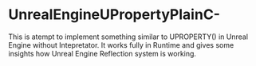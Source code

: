 # UnrealEngineUPropertyPlainC-
This is atempt to implement something similar to UPROPERTY() in Unreal Engine without Intepretator. It works fully in Runtime and gives some insights how Unreal Engine Reflection system is working.

